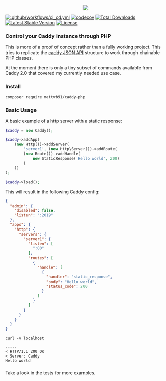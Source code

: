<p align="center">
<img src="https://user-images.githubusercontent.com/11991564/180657106-aec2eb78-def3-4bad-aa4e-44f1e6ef1628.png" />
</p>

[![.github/workflows/ci_cd.yml](https://github.com/mattvb91/caddy-php/actions/workflows/ci_cd.yml/badge.svg)](https://github.com/mattvb91/caddy-php/actions/workflows/ci_cd.yml)
[![codecov](https://codecov.io/gh/mattvb91/caddy-php/branch/develop/graph/badge.svg?token=RYFGX2AW6J)](https://codecov.io/gh/mattvb91/caddy-php)
<a href="https://packagist.org/packages/mattvb91/caddy-php"><img src="https://img.shields.io/packagist/dt/mattvb91/caddy-php" alt="Total Downloads"></a>
<a href="https://packagist.org/packages/mattvb91/caddy-php"><img src="https://img.shields.io/packagist/v/mattvb91/caddy-php" alt="Latest Stable Version"></a>
<a href="https://packagist.org/packages/mattvb91/caddy-php"><img src="https://img.shields.io/packagist/l/mattvb91/caddy-php" alt="License"></a>

### Control your Caddy instance through PHP

This is more of a proof of concept rather than a fully working project. This tries to replicate
the [caddy JSON API](https://caddyserver.com/docs/json/)
structure to work through chainable PHP classes.

At the moment there is only a tiny subset of commands available from Caddy 2.0 that covered my currently needed use case.

### Install

```shell
composer require mattvb91/caddy-php
```

### Basic Usage

A basic example of a http server with a static response:

```php
$caddy = new Caddy();

$caddy->addApp(
    (new Http())->addServer(
        'server1', (new Http\Server())->addRoute(
        (new Route())->addHandle(
            new StaticResponse('Hello world', 200)
        )
    ))
);

$caddy->load();
```

This will result in the following Caddy config:

```json
{
  "admin": {
    "disabled": false,
    "listen": ":2019"
  },
  "apps": {
    "http": {
      "servers": {
        "server1": {
          "listen": [
            ":80"
          ],
          "routes": [
            {
              "handle": [
                {
                  "handler": "static_response",
                  "body": "Hello world",
                  "status_code": 200
                }
              ]
            }
          ]
        }
      }
    }
  }
}
```

```shell
curl -v localhost

-----
< HTTP/1.1 200 OK
< Server: Caddy
Hello world       
```

### 

Take a look in the tests for more examples.

